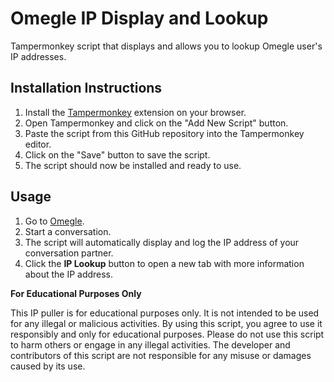 # Omegle IP Display and Lookup

Tampermonkey script that displays and allows you to lookup Omegle user's IP addresses.

## Installation Instructions

1. Install the [Tampermonkey](https://tampermonkey.net/) extension on your browser.
2. Open Tampermonkey and click on the "Add New Script" button.
3. Paste the script from this GitHub repository into the Tampermonkey editor.
4. Click on the "Save" button to save the script.
5. The script should now be installed and ready to use.

## Usage

1. Go to [Omegle](https://www.omegle.com/).
2. Start a conversation.
3. The script will automatically display and log the IP address of your conversation partner.
4. Click the **IP Lookup** button to open a new tab with more information about the IP address.

**For Educational Purposes Only**

This IP puller is for educational purposes only. It is not intended to be used for any illegal or malicious activities. By using this script, you agree to use it responsibly and only for educational purposes.  Please do not use this script to harm others or engage in any illegal activities.  The developer and contributors of this script are not responsible for any misuse or damages caused by its use.
